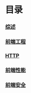 #   目录

<!-- catalog -->
### [综述](myBook/book.md)
### [前端工程](myBook/engineering.md)
### [HTTP](myBook/HTTP.md)
### [前端性能](myBook/performance.md)
### [前端安全](myBook/safety.md)
<!-- catalog end -->
